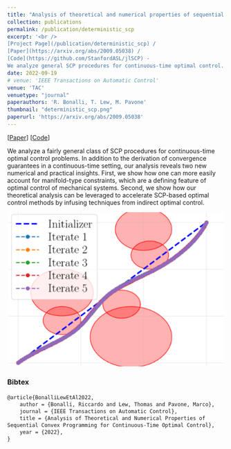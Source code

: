```yaml
---
title: "Analysis of theoretical and numerical properties of sequential convex programming for continuous-time optimal control"
collection: publications
permalink: /publication/deterministic_scp
excerpt: '<br />
[Project Page](/publication/deterministic_scp) / 
[Paper](https://arxiv.org/abs/2009.05038) / 
[Code](https://github.com/StanfordASL/jlSCP) - 
We analyze general SCP procedures for continuous-time optimal control.'
date: 2022-09-19
# venue: 'IEEE Transactions on Automatic Control'
venue: 'TAC'
venuetype: "journal"
paperauthors: 'R. Bonalli, T. Lew, M. Pavone'
thumbnail: "deterministic_scp.png"
paperurl: 'https://arxiv.org/abs/2009.05038'
---
```


[[Paper](https://arxiv.org/abs/2009.05038)] 
[[Code](https://github.com/StanfordASL/jlSCP)] 

We analyze a fairly general class of SCP procedures for continuous-time optimal control problems. In addition to the derivation of convergence guarantees in a continuous-time setting, our analysis reveals two new numerical and practical insights. First, we show how one can more easily account for manifold-type constraints, which are a defining feature of optimal control of mechanical systems. Second, we show how our theoretical analysis can be leveraged to accelerate SCP-based optimal control methods by infusing techniques from indirect optimal control.

<p style="text-align:center;"><img src="/images/deterministic_scp.png" width="500"></p>

### Bibtex

	@article{BonalliLewEtAl2022,
		author = {Bonalli, Riccardo and Lew, Thomas and Pavone, Marco},
		journal = {IEEE Transactions on Automatic Control},
		title = {Analysis of Theoretical and Numerical Properties of Sequential Convex Programming for Continuous-Time Optimal Control},
		year = {2022},
	}
